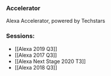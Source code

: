 
### Accelerator
Alexa Accelerator, powered by Techstars
 
### Sessions: 
- [[Alexa 2019 Q3]]
- [[Alexa 2017 Q3]]
- [[Alexa Next Stage 2020 T3]]
- [[Alexa 2018 Q3]]


